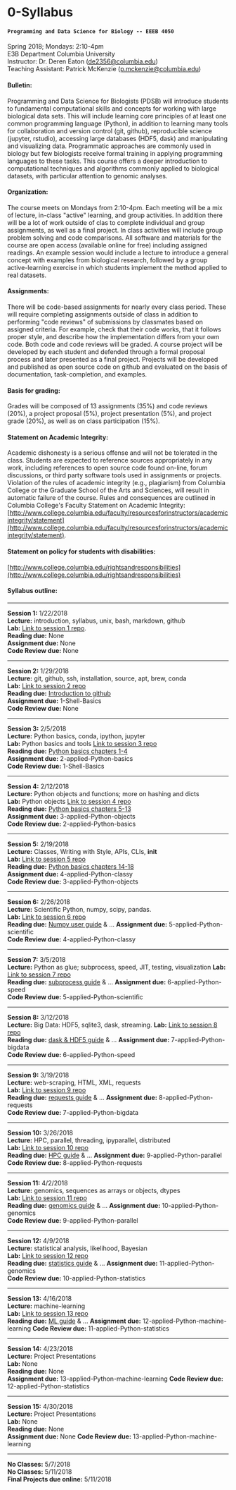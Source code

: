 # 0-Syllabus
#### `Programming and Data Science for Biology -- EEEB 4050`  
Spring 2018; Mondays: 2:10-4pm  
E3B Department Columbia University  
Instructor: Dr. Deren Eaton (de2356@columbia.edu)  
Teaching Assistant: Patrick McKenzie (p.mckenzie@columbia.edu)  

#### Bulletin:  
Programming and Data Science for Biologists (PDSB) will introduce students to fundamental computational skills and concepts for working with large biological data sets. This will include learning core principles of at least one common programming language (Python), in addition to learning many tools for collaboration and version control (git, github), reproducible science (jupyter, rstudio), accessing large databases (HDF5, dask) and manipulating and visualizing data. Programmatic approaches are commonly used in biology but few biologists receive formal training in applying programming languages to these tasks. This course offers a deeper introduction to computational techniques and algorithms commonly applied to biological datasets, with particular attention to genomic analyses. 

#### Organization:  
The course meets on Mondays from 2:10-4pm. Each meeting will be a mix of lecture, in-class "active" learning, and group activities. In addition there will be a lot of work outside of clas to complete individual and group assignments, as well as a final project. In class activities will include group problem solving and code comparisons. All software and materials for the course are open access (available online for free) including assigned readings. An example session would include a lecture to introduce a general concept with examples from biological research, followed by a group active-learning exercise in which students implement the method applied to real datasets. 

#### Assignments:  
There will be code-based assignments for nearly every class period. These will require completing assignments outside of class in addition to performing "code reviews" of submissions by classmates based on assigned criteria. For example, check that their code works, that it follows proper style, and describe how the implementation differs from your own code. Both code and code reviews will be graded. A course project will be developed by each student and defended through a formal proposal process and later presented as a final project. Projects will be developed and published as open source code on github and evaluated on the basis of documentation, task-completion, and examples. 

#### Basis for grading:  
Grades will be composed of 13 assignments (35%) and code reviews (20%), a project proposal (5%), project presentation (5%), and project grade (20%), as well as on class participation (15%). 

#### Statement on Academic Integrity:  
Academic dishonesty is a serious offense and will not be tolerated in the class. Students are expected to reference sources appropriately in any work, including references to open source code found on-line, forum discussions, or third party software tools used in assignments or projects. Violation of the rules of academic integrity (e.g., plagiarism) from Columbia College or the Graduate School of the Arts and Sciences, will result in automatic failure of the course. Rules and consequences are outlined in Columbia College's Faculty Statement on Academic Integrity: [http://www.college.columbia.edu/faculty/resourcesforinstructors/academicintegrity/statement](http://www.college.columbia.edu/faculty/resourcesforinstructors/academicintegrity/statement). 

#### Statement on policy for students with disabilities:  
[http://www.college.columbia.edu/rightsandresponsibilities](http://www.college.columbia.edu/rightsandresponsibilities)

#### Syllabus outline: 

------------
**Session 1:** 1/22/2018  
**Lecture:** introduction, syllabus, unix, bash, markdown, github  
**Lab:** [Link to session 1 repo](https://github.com/programming-for-bio/1-Shell-Basics).   
**Reading due:** None   
**Assignment due:** None  
**Code Review due:** None  

-------------

**Session 2:** 1/29/2018  
**Lecture:** git, github, ssh, installation, source, apt, brew, conda  
**Lab:** [Link to session 2 repo](https://github.com/programming-for-bio/1-Shell-Basics)    
**Reading due:** [Introduction to github](...)     
**Assignment due:** 1-Shell-Basics  
**Code Review due:** None  

-------------

**Session 3:** 2/5/2018  
**Lecture:** Python basics, conda, ipython, jupyter  
**Lab:** Python basics and tools  [Link to session 3 repo]()  
**Reading due:** [Python basics chapters 1-4](http://www.greenteapress.com/thinkpython2/html/index.html)  
**Assignment due:** 2-applied-Python-basics  
**Code Review due:** 1-Shell-Basics  

-------------

**Session 4:** 2/12/2018  
**Lecture:** Python objects and functions; more on hashing and dicts  
**Lab:** Python objects [Link to session 4 repo]()  
**Reading due:** [Python basics chapters 5-13](http://www.greenteapress.com/thinkpython2/html/index.html)  
**Assignment due:** 3-applied-Python-objects    
**Code Review due:** 2-applied-Python-basics  

-------------


**Session 5:** 2/19/2018  
**Lecture:** Classes, Writing with Style, APIs, CLIs, __init__  
**Lab:** [Link to session 5 repo](...)  
**Reading due:** [Python basics chapters 14-18](http://www.greenteapress.com/thinkpython2/html/index.html)  
**Assignment due:** 4-applied-Python-classy   
**Code Review due:** 3-applied-Python-objects   

--------------


**Session 6:** 2/26/2018  
**Lecture:** Scientific Python, numpy, scipy, pandas.  
**Lab:** [Link to session 6 repo](...)  
**Reading due:** [Numpy user guide]() & ...
**Assignment due:** 5-applied-Python-scientific  
**Code Review due:** 4-applied-Python-classy  

---------------


**Session 7:** 3/5/2018  
**Lecture:** Python as glue; subprocess, speed, JIT, testing, visualization 
**Lab:** [Link to session 7 repo](...)  
**Reading due:** [subprocess guide]() & ...
**Assignment due:** 6-applied-Python-speed  
**Code Review due:** 5-applied-Python-scientific    

---------------


**Session 8:** 3/12/2018  
**Lecture:** Big Data: HDF5, sqlite3, dask, streaming.
**Lab:** [Link to session 8 repo](...)  
**Reading due:** [dask & HDF5 guide]() & ...
**Assignment due:** 7-applied-Python-bigdata  
**Code Review due:** 6-applied-Python-speed      

---------------

**Session 9:** 3/19/2018  
**Lecture:** web-scraping, HTML, XML, requests  
**Lab:** [Link to session 9 repo](...)  
**Reading due:** [requests guide]() & ...
**Assignment due:** 8-applied-Python-requests  
**Code Review due:** 7-applied-Python-bigdata  

---------------

**Session 10:** 3/26/2018  
**Lecture:** HPC, parallel, threading, ipyparallel, distributed  
**Lab:** [Link to session 10 repo](...)  
**Reading due:** [HPC guide]() & ...
**Assignment due:** 9-applied-Python-parallel  
**Code Review due:** 8-applied-Python-requests  


---------------

**Session 11:** 4/2/2018  
**Lecture:** genomics, sequences as arrays or objects, dtypes  
**Lab:** [Link to session 11 repo](...)  
**Reading due:** [genomics guide]() & ...
**Assignment due:** 10-applied-Python-genomics  
**Code Review due:** 9-applied-Python-parallel  

---------------

**Session 12:** 4/9/2018  
**Lecture:** statistical analysis, likelihood, Bayesian  
**Lab:** [Link to session 12 repo](...)  
**Reading due:** [statistics guide]() & ...
**Assignment due:** 11-applied-Python-genomics    
**Code Review due:** 10-applied-Python-statistics   

---------------

**Session 13:** 4/16/2018  
**Lecture:** machine-learning  
**Lab:** [Link to session 13 repo](...)  
**Reading due:** [ML guide]() & ...
**Assignment due:** 12-applied-Python-machine-learning
**Code Review due:** 11-applied-Python-statistics  

---------------

**Session 14:** 4/23/2018  
**Lecture:** Project Presentations  
**Lab:** None  
**Reading due:** None  
**Assignment due:** 13-applied-Python-machine-learning
**Code Review due:** 12-applied-Python-statistics  

---------------

**Session 15:** 4/30/2018  
**Lecture:** Project Presentations  
**Lab:** None  
**Reading due:** None  
**Assignment due:** None
**Code Review due:** 13-applied-Python-machine-learning  

---------------

**No Classes:** 5/7/2018  
**No Classes:** 5/11/2018  
**Final Projects due online:** 5/11/2018  
